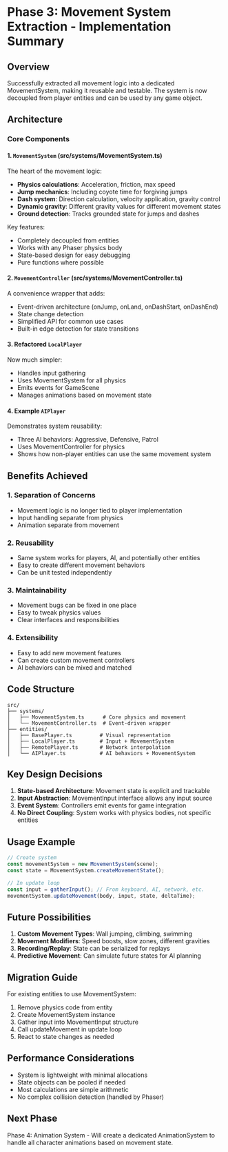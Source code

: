 # Phase 3: Movement System Extraction - Implementation Summary

## Overview
Successfully extracted all movement logic into a dedicated MovementSystem, making it reusable and testable. The system is now decoupled from player entities and can be used by any game object.

## Architecture

### Core Components

#### 1. `MovementSystem` (src/systems/MovementSystem.ts)
The heart of the movement logic:
- **Physics calculations**: Acceleration, friction, max speed
- **Jump mechanics**: Including coyote time for forgiving jumps
- **Dash system**: Direction calculation, velocity application, gravity control
- **Dynamic gravity**: Different gravity values for different movement states
- **Ground detection**: Tracks grounded state for jumps and dashes

Key features:
- Completely decoupled from entities
- Works with any Phaser physics body
- State-based design for easy debugging
- Pure functions where possible

#### 2. `MovementController` (src/systems/MovementController.ts)
A convenience wrapper that adds:
- Event-driven architecture (onJump, onLand, onDashStart, onDashEnd)
- State change detection
- Simplified API for common use cases
- Built-in edge detection for state transitions

#### 3. Refactored `LocalPlayer`
Now much simpler:
- Handles input gathering
- Uses MovementSystem for all physics
- Emits events for GameScene
- Manages animations based on movement state

#### 4. Example `AIPlayer`
Demonstrates system reusability:
- Three AI behaviors: Aggressive, Defensive, Patrol
- Uses MovementController for physics
- Shows how non-player entities can use the same movement system

## Benefits Achieved

### 1. **Separation of Concerns**
- Movement logic is no longer tied to player implementation
- Input handling separate from physics
- Animation separate from movement

### 2. **Reusability**
- Same system works for players, AI, and potentially other entities
- Easy to create different movement behaviors
- Can be unit tested independently

### 3. **Maintainability**
- Movement bugs can be fixed in one place
- Easy to tweak physics values
- Clear interfaces and responsibilities

### 4. **Extensibility**
- Easy to add new movement features
- Can create custom movement controllers
- AI behaviors can be mixed and matched

## Code Structure

```
src/
├── systems/
│   ├── MovementSystem.ts      # Core physics and movement
│   └── MovementController.ts  # Event-driven wrapper
├── entities/
│   ├── BasePlayer.ts         # Visual representation
│   ├── LocalPlayer.ts        # Input + MovementSystem
│   ├── RemotePlayer.ts       # Network interpolation
│   └── AIPlayer.ts           # AI behaviors + MovementSystem
```

## Key Design Decisions

1. **State-based Architecture**: Movement state is explicit and trackable
2. **Input Abstraction**: MovementInput interface allows any input source
3. **Event System**: Controllers emit events for game integration
4. **No Direct Coupling**: System works with physics bodies, not specific entities

## Usage Example

```typescript
// Create system
const movementSystem = new MovementSystem(scene);
const state = MovementSystem.createMovementState();

// In update loop
const input = gatherInput(); // From keyboard, AI, network, etc.
movementSystem.updateMovement(body, input, state, deltaTime);
```

## Future Possibilities

1. **Custom Movement Types**: Wall jumping, climbing, swimming
2. **Movement Modifiers**: Speed boosts, slow zones, different gravities
3. **Recording/Replay**: State can be serialized for replays
4. **Predictive Movement**: Can simulate future states for AI planning

## Migration Guide

For existing entities to use MovementSystem:
1. Remove physics code from entity
2. Create MovementSystem instance
3. Gather input into MovementInput structure
4. Call updateMovement in update loop
5. React to state changes as needed

## Performance Considerations

- System is lightweight with minimal allocations
- State objects can be pooled if needed
- Most calculations are simple arithmetic
- No complex collision detection (handled by Phaser)

## Next Phase
Phase 4: Animation System - Will create a dedicated AnimationSystem to handle all character animations based on movement state. 